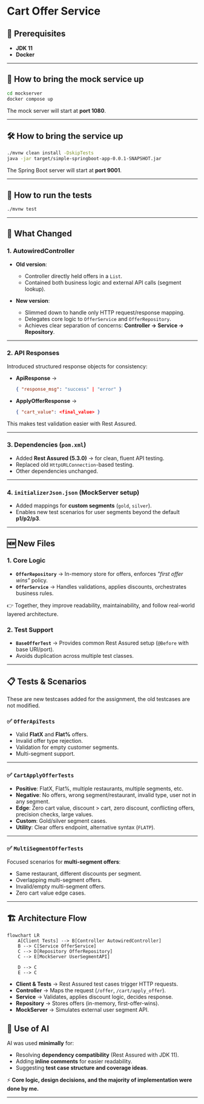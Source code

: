 # Cart Offer Service

## 📌 Prerequisites
- **JDK 11**  
- **Docker**  

---

## 🚀 How to bring the mock service up
```bash
cd mockserver  
docker compose up
````

The mock server will start at **port 1080**.

---

## 🛠️ How to bring the service up

```bash
./mvnw clean install -DskipTests  
java -jar target/simple-springboot-app-0.0.1-SNAPSHOT.jar
```

The Spring Boot server will start at **port 9001**.

---

## 🧪 How to run the tests

```bash
./mvnw test
```

---

## 🔄 What Changed

### 1. AutowiredController

* **Old version**:

    * Controller directly held offers in a `List`.
    * Contained both business logic and external API calls (segment lookup).

* **New version**:

    * Slimmed down to handle only HTTP request/response mapping.
    * Delegates core logic to `OfferService` and `OfferRepository`.
    * Achieves clear separation of concerns: **Controller → Service → Repository**.

---

### 2. API Responses

Introduced structured response objects for consistency:

* **ApiResponse** →

  ```json
  { "response_msg": "success" | "error" }
  ```
* **ApplyOfferResponse** →

  ```json
  { "cart_value": <final_value> }
  ```

This makes test validation easier with Rest Assured.

---

### 3. Dependencies (`pom.xml`)

* Added **Rest Assured (5.3.0)** → for clean, fluent API testing.
* Replaced old `HttpURLConnection`-based testing.
* Other dependencies unchanged.

---

### 4. `initializerJson.json` (MockServer setup)

* Added mappings for **custom segments** (`gold`, `silver`).
* Enables new test scenarios for user segments beyond the default **p1/p2/p3**.

---

## 🆕 New Files

### 1. Core Logic

* **`OfferRepository`** → In-memory store for offers, enforces *"first offer wins"* policy.
* **`OfferService`** → Handles validations, applies discounts, orchestrates business rules.

👉 Together, they improve readability, maintainability, and follow real-world layered architecture.

### 2. Test Support

* **`BaseOfferTest`** → Provides common Rest Assured setup (`@Before` with base URI/port).
* Avoids duplication across multiple test classes.

---

## 📋 Tests & Scenarios

These are new testcases added for the assignment, the old testcases are not modified.

### ✅ `OfferApiTests`

* Valid **FlatX** and **Flat%** offers.
* Invalid offer type rejection.
* Validation for empty customer segments.
* Multi-segment support.

---

### ✅ `CartApplyOfferTests`

* **Positive**: FlatX, Flat%, multiple restaurants, multiple segments, etc.
* **Negative**: No offers, wrong segment/restaurant, invalid type, user not in any segment.
* **Edge**: Zero cart value, discount > cart, zero discount, conflicting offers, precision checks, large values.
* **Custom**: Gold/silver segment cases.
* **Utility**: Clear offers endpoint, alternative syntax (`FLATP`).

---

### ✅ `MultiSegmentOfferTests`

Focused scenarios for **multi-segment offers**:

* Same restaurant, different discounts per segment.
* Overlapping multi-segment offers.
* Invalid/empty multi-segment offers.
* Zero cart value edge cases.

---

## 🏗️ Architecture Flow

```mermaid
flowchart LR
    A[Client Tests] --> B[Controller AutowiredController]
    B --> C[Service OfferService]
    C --> D[Repository OfferRepository]
    C --> E[MockServer UserSegmentAPI]

    D --> C
    E --> C
```

* **Client & Tests** → Rest Assured test cases trigger HTTP requests.
* **Controller** → Maps the request (`/offer`, `/cart/apply_offer`).
* **Service** → Validates, applies discount logic, decides response.
* **Repository** → Stores offers (in-memory, first-offer-wins).
* **MockServer** → Simulates external user segment API.



## 🤖 Use of AI

AI was used **minimally** for:

* Resolving **dependency compatibility** (Rest Assured with JDK 11).
* Adding **inline comments** for easier readability.
* Suggesting **test case structure and coverage ideas**.

⚡ **Core logic, design decisions, and the majority of implementation were done by me.**

---
